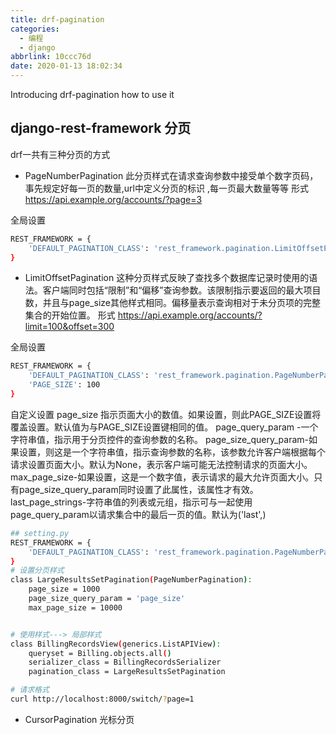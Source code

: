 ```yaml
---
title: drf-pagination
categories:
  - 编程
  - django
abbrlink: 10ccc76d
date: 2020-01-13 18:02:34
---
```


Introducing drf-pagination
how to use it 

<!--more-->

## django-rest-framework 分页

drf一共有三种分页的方式
- PageNumberPagination
此分页样式在请求查询参数中接受单个数字页码，事先规定好每一页的数量,url中定义分页的标识 ,每一页最大数量等等
形式  https://api.example.org/accounts/?page=3

全局设置
```bash
REST_FRAMEWORK = {
    'DEFAULT_PAGINATION_CLASS': 'rest_framework.pagination.LimitOffsetPagination'
} 
```

- LimitOffsetPagination
这种分页样式反映了查找多个数据库记录时使用的语法。客户端同时包括“限制”和“偏移”查询参数。该限制指示要返回的最大项目数，并且与page_size其他样式相同。偏移量表示查询相对于未分页项的完整集合的开始位置。
形式  https://api.example.org/accounts/?limit=100&offset=300

全局设置
```bash
REST_FRAMEWORK = {
    'DEFAULT_PAGINATION_CLASS': 'rest_framework.pagination.PageNumberPagination',
    'PAGE_SIZE': 100
}
```


自定义设置
page_size  指示页面大小的数值。如果设置，则此PAGE_SIZE设置将覆盖设置。默认值为与PAGE_SIZE设置键相同的值。
page_query_param -一个字符串值，指示用于分页控件的查询参数的名称。
page_size_query_param-如果设置，则这是一个字符串值，指示查询参数的名称，该参数允许客户端根据每个请求设置页面大小。默认为None，表示客户端可能无法控制请求的页面大小。
max_page_size-如果设置，这是一个数字值，表示请求的最大允许页面大小。只有page_size_query_param同时设置了此属性，该属性才有效。
last_page_strings-字符串值的列表或元组，指示可与一起使用page_query_param以请求集合中的最后一页的值。默认为('last',)

```bash
## setting.py
REST_FRAMEWORK = {
    'DEFAULT_PAGINATION_CLASS': 'rest_framework.pagination.PageNumberPagination',
}
# 设置分页样式
class LargeResultsSetPagination(PageNumberPagination):
    page_size = 1000
    page_size_query_param = 'page_size'
    max_page_size = 10000


# 使用样式---> 局部样式
class BillingRecordsView(generics.ListAPIView):
    queryset = Billing.objects.all()
    serializer_class = BillingRecordsSerializer
    pagination_class = LargeResultsSetPagination

# 请求格式
curl http://localhost:8000/switch/?page=1
```

- CursorPagination
光标分页



